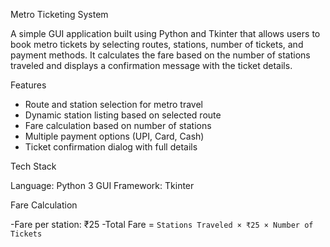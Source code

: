  Metro Ticketing System

A simple GUI application built using Python and Tkinter that allows users to book metro tickets by selecting routes, stations, number of tickets, and payment methods. It calculates the fare based on the number of stations traveled and displays a confirmation message with the ticket details.

  Features
- Route and station selection for metro travel
- Dynamic station listing based on selected route
- Fare calculation based on number of stations
- Multiple payment options (UPI, Card, Cash)
- Ticket confirmation dialog with full details

Tech Stack

  Language: Python 3
  GUI Framework: Tkinter
  
Fare Calculation

 -Fare per station: ₹25
 -Total Fare = `Stations Traveled × ₹25 × Number of Tickets`
